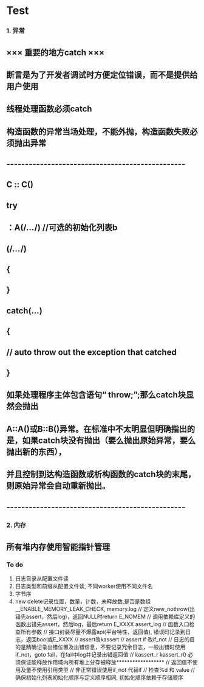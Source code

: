 # Test

### 1. 异常
## ××× 重要的地方catch ×××
## 断言是为了开发者调试时方便定位错误，而不是提供给用户使用
## 线程处理函数必须catch
## 构造函数的异常当场处理，不能外抛，构造函数失败必须抛出异常
## ------------------------------------------------
## C :: C()
## try 
##   ：A(/*...*/) //可选的初始化列表b
##   (/*...*/)
## { 
## } 
## catch(...)
## { 
##   // auto throw out the exception that catched
## }
## 如果处理程序主体包含语句“ throw;”;那么catch块显然会抛出
## A::A()或B::B()异常。在标准中不太明显但明确指出的是，如果catch块没有抛出（要么抛出原始异常，要么抛出新的东西），
## 并且控制到达构造函数或析构函数的catch块的末尾，则原始异常会自动重新抛出。
## ------------------------------------------------

### 2. 内存
## 所有堆内存使用智能指针管理

### To do 
1. 日志目录从配置文件读
2. 日志类型和前缀从配置文件读, 不同worker使用不同文件名
3. 字节序
4. new delete记录位置，数量，计数，未释放数,是否是数组 __ENABLE_MEMORY_LEAK_CHECK, memory.log
// 定义new_nothrow(出错先assert，然后log)，返回NULL时return E_NOMEM
// 调用依赖库定义的函数出错先assert，然后log，最后return E_XXXX assert_log
// 函数入口检查所有参数
// 接口封装尽量不爆露api(平台特性，返回值), 错误码记录到日志，返回bool或E_XXXX
// assert改kassert
// assert if 改if_not
// 日志的目的是精确记录出错位置及出错信息，不要记录冗余日志，一般出错时使用if_not，goto fail，在fail中log并记录出错返回值
// kassert_r kassert_r0 必须保证能释放作用域内所有堆上分存被释放******************
// 返回值不使用及量不使用引用类型
// 非正常错误使用if_not 代替if
// 检查%d 和 value
// 确保初始化列表初始化顺序与定义顺序相同, 初始化顺序依赖于存储顺序

